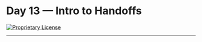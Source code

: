 # Day 13 — Intro to Handoffs

[![Proprietary License](https://img.shields.io/badge/license-proprietary-red.svg)](../LICENSE)

---

